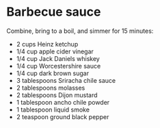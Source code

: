 Barbecue sauce
==============

Combine, bring to a boil, and simmer for 15 minutes:

- 2 cups Heinz ketchup
- 1/4 cup apple cider vinegar
- 1/4 cup Jack Daniels whiskey
- 1/4 cup Worcestershire sauce
- 1/4 cup dark brown sugar
- 3 tablespoons Sriracha chile sauce
- 2 tablespoons molasses
- 2 tablespoons Dijon mustard
- 1 tablespoon ancho chile powder
- 1 tablespoon liquid smoke
- 2 teaspoon ground black pepper
